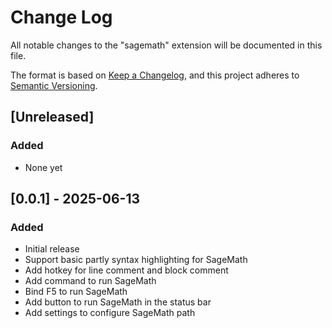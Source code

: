 # Change Log

All notable changes to the "sagemath" extension will be documented in this file.

The format is based on [Keep a Changelog](https://keepachangelog.com/en/1.1.0/),
and this project adheres to [Semantic Versioning](https://semver.org/spec/v2.0.0.html).

## [Unreleased]

### Added

-   None yet

## [0.0.1] - 2025-06-13

### Added

-   Initial release
-   Support basic partly syntax highlighting for SageMath
-   Add hotkey for line comment and block comment
-   Add command to run SageMath
-   Bind F5 to run SageMath
-   Add button to run SageMath in the status bar
-   Add settings to configure SageMath path
